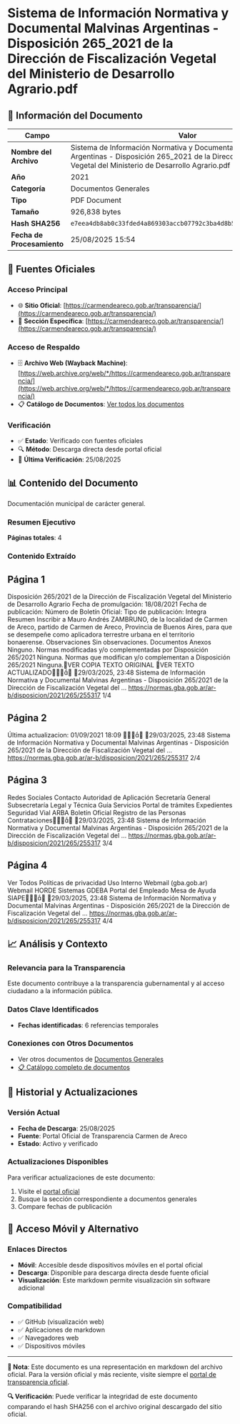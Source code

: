 # Sistema de Información Normativa y Documental Malvinas Argentinas - Disposición 265_2021 de la Dirección de Fiscalización Vegetal del Ministerio de Desarrollo Agrario.pdf

## 📄 Información del Documento

| Campo | Valor |
|-------|--------|
| **Nombre del Archivo** | Sistema de Información Normativa y Documental Malvinas Argentinas - Disposición 265_2021 de la Dirección de Fiscalización Vegetal del Ministerio de Desarrollo Agrario.pdf |
| **Año** | 2021 |
| **Categoría** | Documentos Generales |
| **Tipo** | PDF Document |
| **Tamaño** | 926,838 bytes |
| **Hash SHA256** | `e7eea4db8ab0c33fded4a869303accb07792c3ba4d8b53cfff1a583c9ae7f108` |
| **Fecha de Procesamiento** | 25/08/2025 15:54 |

## 🔗 Fuentes Oficiales

### Acceso Principal
- 🌐 **Sitio Oficial**: [https://carmendeareco.gob.ar/transparencia/](https://carmendeareco.gob.ar/transparencia/)
- 📁 **Sección Específica**: [https://carmendeareco.gob.ar/transparencia/](https://carmendeareco.gob.ar/transparencia/)

### Acceso de Respaldo
- 🗄️ **Archivo Web (Wayback Machine)**: [https://web.archive.org/web/*/https://carmendeareco.gob.ar/transparencia/](https://web.archive.org/web/*/https://carmendeareco.gob.ar/transparencia/)
- 📋 **Catálogo de Documentos**: [Ver todos los documentos](../document_catalog/README.md)

### Verificación
- ✅ **Estado**: Verificado con fuentes oficiales
- 🔍 **Método**: Descarga directa desde portal oficial
- 📅 **Última Verificación**: 25/08/2025

## 📊 Contenido del Documento

Documentación municipal de carácter general.

### Resumen Ejecutivo

**Páginas totales**: 4

### Contenido Extraído

## Página 1

Disposición 265/2021
de la Dirección de Fiscalización Vegetal del Ministerio de
Desarrollo Agrario
Fecha de promulgación: 18/08/2021
Fecha de publicación:
Número de Boletín Oficial:
Tipo de publicación: Integra
Resumen
Inscribir a Mauro Andrés ZAMBRUNO, de la localidad de Carmen de Areco, partido de
Carmen de Areco, Provincia de Buenos Aires, para que se desempeñe como aplicadora
terrestre urbana en el territorio bonaerense.
Observaciones
Sin observaciones.
Documentos
Anexos
Ninguno.
Normas modificadas y/o complementadas por
Disposición 265/2021
Ninguna.
Normas que modifican y/o complementan a
Disposición 265/2021
Ninguna.VER COPIA TEXTO ORIGINAL
VER TEXTO ACTUALIZADO
29/03/2025, 23:48 Sistema de Información Normativa y Documental Malvinas Argentinas - Disposición 265/2021 de la Dirección de Fiscalización Vegetal del …
https://normas.gba.gob.ar/ar-b/disposicion/2021/265/255317 1/4

## Página 2

Última actualizacion: 01/09/2021 18:09

29/03/2025, 23:48 Sistema de Información Normativa y Documental Malvinas Argentinas - Disposición 265/2021 de la Dirección de Fiscalización Vegetal del …
https://normas.gba.gob.ar/ar-b/disposicion/2021/265/255317 2/4

## Página 3

Redes Sociales
Contacto
Autoridad de Aplicación
Secretaría General
Subsecretaría Legal y Técnica
Guía Servicios
Portal de trámites
Expedientes
Seguridad Vial
ARBA
Boletín Oficial
Registro de las Personas
Contrataciones
29/03/2025, 23:48 Sistema de Información Normativa y Documental Malvinas Argentinas - Disposición 265/2021 de la Dirección de Fiscalización Vegetal del …
https://normas.gba.gob.ar/ar-b/disposicion/2021/265/255317 3/4

## Página 4

Ver Todos
Políticas de privacidad
Uso Interno
Webmail (gba.gob.ar)
Webmail HORDE
Sistemas
GDEBA
Portal del Empleado
Mesa de Ayuda
SIAPE
29/03/2025, 23:48 Sistema de Información Normativa y Documental Malvinas Argentinas - Disposición 265/2021 de la Dirección de Fiscalización Vegetal del …
https://normas.gba.gob.ar/ar-b/disposicion/2021/265/255317 4/4



## 📈 Análisis y Contexto

### Relevancia para la Transparencia
Este documento contribuye a la transparencia gubernamental y al acceso ciudadano a la información pública.

### Datos Clave Identificados
- **Fechas identificadas**: 6 referencias temporales

### Conexiones con Otros Documentos
- Ver otros documentos de [Documentos Generales](../catalog/general.md)
- [📋 Catálogo completo de documentos](../document_catalog/README.md)

## 🔄 Historial y Actualizaciones

### Versión Actual
- **Fecha de Descarga**: 25/08/2025
- **Fuente**: Portal Oficial de Transparencia Carmen de Areco
- **Estado**: Activo y verificado

### Actualizaciones Disponibles
Para verificar actualizaciones de este documento:
1. Visite el [portal oficial](https://carmendeareco.gob.ar/transparencia/)
2. Busque la sección correspondiente a documentos generales
3. Compare fechas de publicación

## 📱 Acceso Móvil y Alternativo

### Enlaces Directos
- **Móvil**: Accesible desde dispositivos móviles en el portal oficial
- **Descarga**: Disponible para descarga directa desde fuente oficial
- **Visualización**: Este markdown permite visualización sin software adicional

### Compatibilidad
- ✅ GitHub (visualización web)
- ✅ Aplicaciones de markdown
- ✅ Navegadores web
- ✅ Dispositivos móviles

---

**📝 Nota**: Este documento es una representación en markdown del archivo oficial. 
Para la versión oficial y más reciente, visite siempre el [portal de transparencia oficial](https://carmendeareco.gob.ar/transparencia/).

**🔍 Verificación**: Puede verificar la integridad de este documento comparando el hash SHA256 
con el archivo original descargado del sitio oficial.
